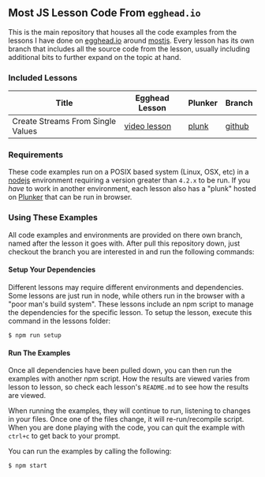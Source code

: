 ## Most JS Lesson Code From `egghead.io`

This is the main repository that houses all the code examples from the lessons I have done on [egghead.io][1] around [mostjs][2]. Every lesson has its own branch that includes all the source code from the lesson, usually including additional bits to further expand on the topic at hand.

### Included Lessons

| Title | Egghead Lesson | Plunker | Branch |
|-------|----------------|---------|--------|
| Create Streams From Single Values | [video lesson][5] | [plunk][6] | [github][7] |

### Requirements
These code examples run on a POSIX based system (Linux, OSX, etc) in a [nodejs][3] environment requiring a version greater than `4.2.x` to be run. If you *have* to work in another environment, each lesson also has a "plunk" hosted on [Plunker][4] that can be run in browser.

### Using These Examples
All code examples and environments are provided on there own branch, named after the lesson it goes with. After pull this repository down, just checkout the branch you are interested in and run the following commands:

#### Setup Your Dependencies
Different lessons may require different environments and dependencies. Some lessons are just run in node, while others run in the browser with a "poor man's build system". These lessons include an npm script to manage the dependencies for the specific lesson. To setup the lesson, execute this command in the lessons folder:

```
$ npm run setup
```

#### Run The Examples
Once all dependencies have been pulled down, you can then run the examples with another npm script. How the results are viewed varies from lesson to lesson, so check each lesson's `README.md` to see how the results are viewed.

When running the examples, they will continue to run, listening to changes in your files. Once one of the files change, it will re-run/recompile script. When you are done playing with the code, you can quit the example with `ctrl+c` to get back to your prompt.

You can run the examples by calling the following:

```
$ npm start
```

[1]: https://egghead.io/instructors/ian-hofmann-hicks
[2]: https://github.com/cujojs/most
[3]: https://nodejs.org/
[4]: https://plnkr.co/

[5]: https://egghead.io/lessons/javascript-create-streams-from-single-values-with-most-js
[6]: https://embed.plnkr.co/YpYvHI2vbHofm9wrfORU/?show=JS
[7]: https://github.com/evilsoft/eggheadio-most/tree/0x00-create-single-value-streams
